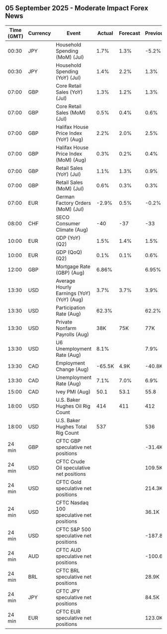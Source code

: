 ## 05 September 2025 - Moderate Impact Forex News

| Time (GMT) | Currency | Event | Actual | Forecast | Previous |
|------|----------|-------|--------|----------|----------|
| 00:30 | JPY | Household Spending (MoM) (Jul) | 1.7% | 1.3% | -5.2% |
| 00:30 | JPY | Household Spending (YoY) (Jul) | 1.4% | 2.2% | 1.3% |
| 07:00 | GBP | Core Retail Sales (YoY) (Jul) | 1.3% | 1.2% | 1.3% |
| 07:00 | GBP | Core Retail Sales (MoM) (Jul) | 0.5% | 0.4% | 0.6% |
| 07:00 | GBP | Halifax House Price Index (YoY) (Aug) | 2.2% | 2.0% | 2.5% |
| 07:00 | GBP | Halifax House Price Index (MoM) (Aug) | 0.3% | 0.2% | 0.4% |
| 07:00 | GBP | Retail Sales (YoY) (Jul) | 1.1% | 1.3% | 0.9% |
| 07:00 | GBP | Retail Sales (MoM) (Jul) | 0.6% | 0.3% | 0.3% |
| 07:00 | EUR | German Factory Orders (MoM) (Jul) | -2.9% | 0.5% | -0.2% |
| 08:00 | CHF | SECO Consumer Climate (Aug) | -40 | -37 | -33 |
| 10:00 | EUR | GDP (YoY) (Q2) | 1.5% | 1.4% | 1.5% |
| 10:00 | EUR | GDP (QoQ) (Q2) | 0.1% | 0.1% | 0.6% |
| 12:00 | GBP | Mortgage Rate (GBP) (Aug) | 6.86% |  | 6.95% |
| 13:30 | USD | Average Hourly Earnings (YoY) (YoY) (Aug) | 3.7% | 3.7% | 3.9% |
| 13:30 | USD | Participation Rate (Aug) | 62.3% |  | 62.2% |
| 13:30 | USD | Private Nonfarm Payrolls (Aug) | 38K | 75K | 77K |
| 13:30 | USD | U6 Unemployment Rate (Aug) | 8.1% |  | 7.9% |
| 13:30 | CAD | Employment Change (Aug) | -65.5K | 4.9K | -40.8K |
| 13:30 | CAD | Unemployment Rate (Aug) | 7.1% | 7.0% | 6.9% |
| 15:00 | CAD | Ivey PMI (Aug) | 50.1 | 53.1 | 55.8 |
| 18:00 | USD | U.S. Baker Hughes Oil Rig Count | 414 | 411 | 412 |
| 18:00 | USD | U.S. Baker Hughes Total Rig Count | 537 |  | 536 |
| 24 min | GBP | CFTC GBP speculative net positions |  |  | -31.4K |
| 24 min | USD | CFTC Crude Oil speculative net positions |  |  | 109.5K |
| 24 min | USD | CFTC Gold speculative net positions |  |  | 214.3K |
| 24 min | USD | CFTC Nasdaq 100 speculative net positions |  |  | 36.1K |
| 24 min | USD | CFTC S&P 500 speculative net positions |  |  | -187.8K |
| 24 min | AUD | CFTC AUD speculative net positions |  |  | -100.6K |
| 24 min | BRL | CFTC BRL speculative net positions |  |  | 28.9K |
| 24 min | JPY | CFTC JPY speculative net positions |  |  | 84.5K |
| 24 min | EUR | CFTC EUR speculative net positions |  |  | 123.0K |
